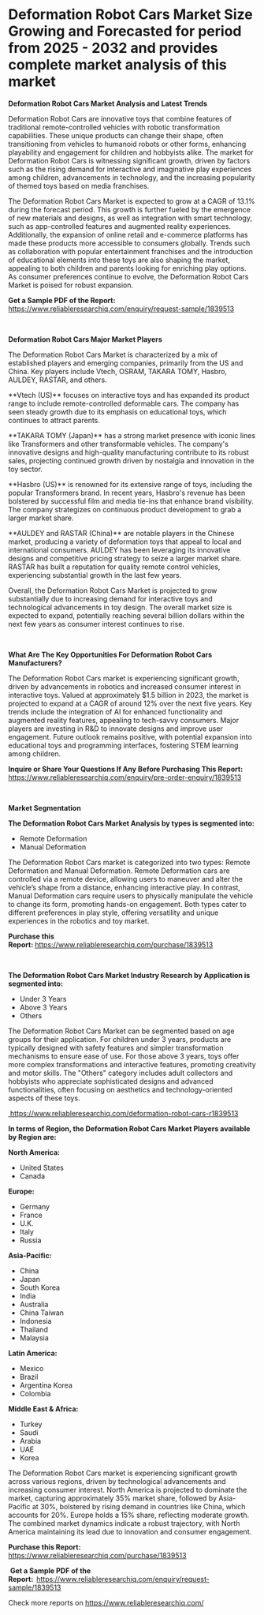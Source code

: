<p><h1>Deformation Robot Cars Market Size Growing and Forecasted for period from 2025 - 2032 and provides complete market analysis of this market</h1></p><p><strong>Deformation Robot Cars Market Analysis and Latest Trends</strong></p>
<p><p>Deformation Robot Cars are innovative toys that combine features of traditional remote-controlled vehicles with robotic transformation capabilities. These unique products can change their shape, often transitioning from vehicles to humanoid robots or other forms, enhancing playability and engagement for children and hobbyists alike. The market for Deformation Robot Cars is witnessing significant growth, driven by factors such as the rising demand for interactive and imaginative play experiences among children, advancements in technology, and the increasing popularity of themed toys based on media franchises.</p><p>The Deformation Robot Cars Market is expected to grow at a CAGR of 13.1% during the forecast period. This growth is further fueled by the emergence of new materials and designs, as well as integration with smart technology, such as app-controlled features and augmented reality experiences. Additionally, the expansion of online retail and e-commerce platforms has made these products more accessible to consumers globally. Trends such as collaboration with popular entertainment franchises and the introduction of educational elements into these toys are also shaping the market, appealing to both children and parents looking for enriching play options. As consumer preferences continue to evolve, the Deformation Robot Cars Market is poised for robust expansion.</p></p>
<p><strong>Get a Sample PDF of the Report:&nbsp;</strong> <a href="https://www.reliableresearchiq.com/enquiry/request-sample/1839513?utm_campaign=99&utm_medium=2&utm_source=Github&utm_content=ia&utm_term=10022025&utm_id=deformation-robot-cars">https://www.reliableresearchiq.com/enquiry/request-sample/1839513</a></p>
<p>&nbsp;</p>
<p><strong>Deformation Robot Cars Major Market Players</strong></p>
<p><p>The Deformation Robot Cars Market is characterized by a mix of established players and emerging companies, primarily from the US and China. Key players include Vtech, OSRAM, TAKARA TOMY, Hasbro, AULDEY, RASTAR, and others.</p><p>**Vtech (US)** focuses on interactive toys and has expanded its product range to include remote-controlled deformable cars. The company has seen steady growth due to its emphasis on educational toys, which continues to attract parents.</p><p>**TAKARA TOMY (Japan)** has a strong market presence with iconic lines like Transformers and other transformable vehicles. The company's innovative designs and high-quality manufacturing contribute to its robust sales, projecting continued growth driven by nostalgia and innovation in the toy sector.</p><p>**Hasbro (US)** is renowned for its extensive range of toys, including the popular Transformers brand. In recent years, Hasbro's revenue has been bolstered by successful film and media tie-ins that enhance brand visibility. The company strategizes on continuous product development to grab a larger market share.</p><p>**AULDEY and RASTAR (China)** are notable players in the Chinese market, producing a variety of deformation toys that appeal to local and international consumers. AULDEY has been leveraging its innovative designs and competitive pricing strategy to seize a larger market share. RASTAR has built a reputation for quality remote control vehicles, experiencing substantial growth in the last few years.</p><p>Overall, the Deformation Robot Cars Market is projected to grow substantially due to increasing demand for interactive toys and technological advancements in toy design. The overall market size is expected to expand, potentially reaching several billion dollars within the next few years as consumer interest continues to rise.</p></p>
<p>&nbsp;</p>
<p><strong>What Are The Key Opportunities For Deformation Robot Cars Manufacturers?</strong></p>
<p><p>The Deformation Robot Cars market is experiencing significant growth, driven by advancements in robotics and increased consumer interest in interactive toys. Valued at approximately $1.5 billion in 2023, the market is projected to expand at a CAGR of around 12% over the next five years. Key trends include the integration of AI for enhanced functionality and augmented reality features, appealing to tech-savvy consumers. Major players are investing in R&D to innovate designs and improve user engagement. Future outlook remains positive, with potential expansion into educational toys and programming interfaces, fostering STEM learning among children.</p></p>
<p><strong>Inquire or Share Your Questions If Any Before Purchasing This Report:</strong> <a href="https://www.reliableresearchiq.com/enquiry/pre-order-enquiry/1839513?utm_campaign=99&utm_medium=2&utm_source=Github&utm_content=ia&utm_term=10022025&utm_id=deformation-robot-cars">https://www.reliableresearchiq.com/enquiry/pre-order-enquiry/1839513</a></p>
<p>&nbsp;</p>
<p><strong>Market Segmentation</strong></p>
<p><strong>The Deformation Robot Cars Market Analysis by types is segmented into:</strong></p>
<p><ul><li>Remote Deformation</li><li>Manual Deformation</li></ul></p>
<p><p>The Deformation Robot Cars market is categorized into two types: Remote Deformation and Manual Deformation. Remote Deformation cars are controlled via a remote device, allowing users to maneuver and alter the vehicle’s shape from a distance, enhancing interactive play. In contrast, Manual Deformation cars require users to physically manipulate the vehicle to change its form, promoting hands-on engagement. Both types cater to different preferences in play style, offering versatility and unique experiences in the robotics and toy market.</p></p>
<p><strong>Purchase this Report:&nbsp;</strong><a href="https://www.reliableresearchiq.com/purchase/1839513?utm_campaign=99&utm_medium=2&utm_source=Github&utm_content=ia&utm_term=10022025&utm_id=deformation-robot-cars">https://www.reliableresearchiq.com/purchase/1839513</a></p>
<p>&nbsp;</p>
<p><strong>The Deformation Robot Cars Market Industry Research by Application is segmented into:</strong></p>
<p><ul><li>Under 3 Years</li><li>Above 3 Years</li><li>Others</li></ul></p>
<p><p>The Deformation Robot Cars Market can be segmented based on age groups for their application. For children under 3 years, products are typically designed with safety features and simpler transformation mechanisms to ensure ease of use. For those above 3 years, toys offer more complex transformations and interactive features, promoting creativity and motor skills. The "Others" category includes adult collectors and hobbyists who appreciate sophisticated designs and advanced functionalities, often focusing on aesthetics and technology-oriented aspects of these toys.</p></p>
<p><a href="https://www.reliableresearchiq.com/deformation-robot-cars-r1839513?utm_campaign=99&utm_medium=2&utm_source=Github&utm_content=ia&utm_term=10022025&utm_id=deformation-robot-cars">&nbsp;https://www.reliableresearchiq.com/deformation-robot-cars-r1839513</a></p>
<p><strong>In terms of Region, the Deformation Robot Cars Market Players available by Region are:</strong></p>
<p>
    <p> <strong> North America: </strong>
        <ul>
            <li>United States</li>
            <li>Canada</li>
        </ul>
        </p> 
    <p> <strong> Europe: </strong>
        <ul>
            <li>Germany</li>
            <li>France</li>
            <li>U.K.</li>
            <li>Italy</li>
            <li>Russia</li>
        </ul>
        </p> 
    <p> <strong> Asia-Pacific: </strong>
        <ul>
            <li>China</li>
            <li>Japan</li>
            <li>South Korea</li>
            <li>India</li>
            <li>Australia</li>
            <li>China Taiwan</li>
            <li>Indonesia</li>
            <li>Thailand</li>
            <li>Malaysia</li>
        </ul>
        </p> 
    <p> <strong> Latin America: </strong>
        <ul>
            <li>Mexico</li>
            <li>Brazil</li>
            <li>Argentina Korea</li>
            <li>Colombia</li>
        </ul>
        </p> 
    <p> <strong> Middle East & Africa: </strong>
        <ul>
            <li>Turkey</li>
            <li>Saudi</li>
            <li>Arabia</li>
            <li>UAE</li>
            <li>Korea</li>
        </ul>
    </p>
    </p>
<p><p>The Deformation Robot Cars market is experiencing significant growth across various regions, driven by technological advancements and increasing consumer interest. North America is projected to dominate the market, capturing approximately 35% market share, followed by Asia-Pacific at 30%, bolstered by rising demand in countries like China, which accounts for 20%. Europe holds a 15% share, reflecting moderate growth. The combined market dynamics indicate a robust trajectory, with North America maintaining its lead due to innovation and consumer engagement.</p></p>
<p><strong>Purchase this Report: </strong><a href="https://www.reliableresearchiq.com/purchase/1839513?utm_campaign=99&utm_medium=2&utm_source=Github&utm_content=ia&utm_term=10022025&utm_id=deformation-robot-cars">https://www.reliableresearchiq.com/purchase/1839513</a></p>
<p>&nbsp;<strong>Get a Sample PDF of the Report:&nbsp;&nbsp;</strong><a href="https://www.reliableresearchiq.com/enquiry/request-sample/1839513?utm_campaign=99&utm_medium=2&utm_source=Github&utm_content=ia&utm_term=10022025&utm_id=deformation-robot-cars">https://www.reliableresearchiq.com/enquiry/request-sample/1839513</a></p>
<p><strong></strong></p>
<p>Check more reports on <a href="https://www.reliableresearchiq.com/?utm_campaign=99&utm_medium=2&utm_source=Github&utm_content=ia&utm_term=10022025&utm_id=deformation-robot-cars">https://www.reliableresearchiq.com/</a></p>